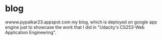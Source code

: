 blog
====
wwww.pypalkar23.appspot.com my blog, which is deployed on google app engine just to showcase the work that I did in "Udacity's CS253-Web Application Engineering".
